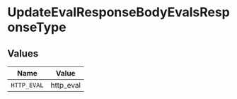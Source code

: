 # UpdateEvalResponseBodyEvalsResponseType


## Values

| Name        | Value       |
| ----------- | ----------- |
| `HTTP_EVAL` | http_eval   |